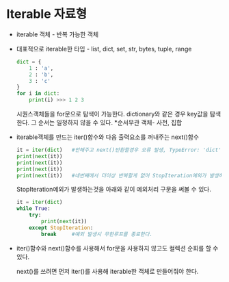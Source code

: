 # Iterable 자료형

- iterable 객체 - 반복 가능한 객체

- 대표적으로 iterable한 타입 - list, dict, set, str, bytes, tuple, range

  ~~~ python
  dict = {
      1 : 'a',
      2 : 'b',
      3 : 'c'
  }
  for i in dict:
      print(i) >>> 1 2 3
  ~~~

  시퀀스객체들을 for문으로 탐색이 가능한다. dictionary와 같은 경우 key값을 탐색한다. 그 순서는 일정하지 않을 수 있다. *순서무관 객체- 사전, 집합

- iterable객체를 만드는 iter()함수와 다음 출력요소를 꺼내주는 next()함수

  ~~~ python
  it = iter(dict)   #안해주고 next()반환할경우 오류 발생, TypeError: 'dict' object is not an iterator
  print(next(it))
  print(next(it))
  print(next(it))
  print(next(it))   #네번째에서 더이상 반복할게 없어 StopIteration예외가 발생하면 next()는 멈춘다.
  ~~~

  StopIteration예외가 발생하는것을 아래와 같이 예외처리 구문을 써볼 수 있다.

  ~~~ python
  it = iter(dict)   
  while True:
      try:
          print(next(it))
      except StopIteration:
          break     #예외 발생시 무한루프를 종료한다.
  ~~~

- iter()함수와 next()함수를 사용해서 for문을 사용하지 않고도 컬렉션 순회를 할 수 있다. 

  next()를 쓰려면 먼저 iter()를 사용해 iterable한 객체로 만들어줘야 한다.

